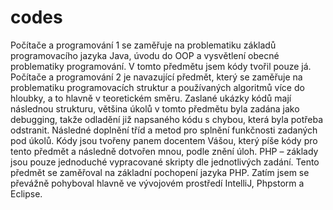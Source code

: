 # codes
Počítače a programování 1 se zaměřuje na problematiku základů programovacího jazyka Java, úvodu do OOP a vysvětlení obecné problematiky programování. V tomto předmětu jsem kódy tvořil pouze já.
Počítače a programování 2 je navazující předmět, který se zaměřuje na problematiku programovacích struktur a používaných algoritmů více do hloubky, a to hlavně v teoretickém směru. Zaslané ukázky kódů mají následnou strukturu, většina úkolů v tomto předmětu byla zadána jako debugging, takže odladění již napsaného kódu s chybou, která byla potřeba odstranit. Následné doplnění tříd a metod pro splnění funkčnosti zadaných pod úkolů. Kódy jsou tvořeny panem docentem Vášou, který píše kódy pro tento předmět a následně dotvořen mnou, podle znění úloh.
PHP – základy jsou pouze jednoduché vypracované skripty dle jednotlivých zadání. Tento předmět se zaměřoval na základní pochopení jazyka PHP.
Zatím jsem se převážně pohyboval hlavně ve vývojovém prostředí IntelliJ, Phpstorm a Eclipse.

